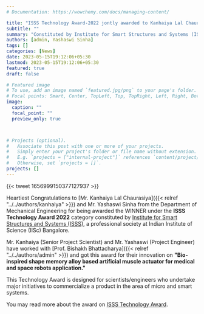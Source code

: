 ```yaml
---
# Documentation: https://wowchemy.com/docs/managing-content/

title: "ISSS Technology Award-2022 jontly awarded to Kanhaiya Lal Chaurasiya and Yashaswi Sinha"
subtitle: ""
summary: "Constituted by Institute for Smart Structures and Systems (ISSS), a professional society at IISc Bangalore."
authors: [admin, Yashaswi Sinha]
tags: []
categories: [News]
date: 2023-05-15T19:12:06+05:30
lastmod: 2023-05-15T19:12:06+05:30
featured: true
draft: false

# Featured image
# To use, add an image named `featured.jpg/png` to your page's folder.
# Focal points: Smart, Center, TopLeft, Top, TopRight, Left, Right, BottomLeft, Bottom, BottomRight.
image:
  caption: ""
  focal_point: ""
  preview_only: true



# Projects (optional).
#   Associate this post with one or more of your projects.
#   Simply enter your project's folder or file name without extension.
#   E.g. `projects = ["internal-project"]` references `content/project/deep-learning/index.md`.
#   Otherwise, set `projects = []`.
projects: []
---
```


{{< tweet 1656999150377127937 >}}


Heartiest Congratulations to [Mr. Kanhaiya Lal Chaurasiya]({{< relref "../../authors/kanhaiya" >}}) and Mr. Yashaswi Sinha from the Department of Mechanical Engineering for being awarded the WINNER under the **ISSS Technology Award 2022** category constituted by [Institute for Smart Structures and Systems (ISSS)](https://isssonline.in/), a professional society at Indian Institute of Science (IISc) Bangalore.

Mr. Kanhaiya (Senior Project Scientist) and Mr. Yashaswi (Project Engineer) have worked with [Prof. Bishakh Bhattacharya]({{< relref "../../authors/admin" >}}) and got this award for their innovation on **"Bio-inspired shape memory alloy based artificial muscle actuator for medical and space robots application."**

This Technology Award is designed for scientists/engineers who undertake major initiatives to commercialize a product in the area of micro and smart systems.

You may read more about the award on [ISSS Technology Award](https://isssonline.in/isss-awards-2022/).
